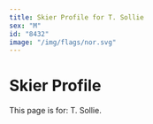 ```yaml
---
title: Skier Profile for T. Sollie
sex: "M"
id: "8432"
image: "/img/flags/nor.svg" 
---
```


# Skier Profile

This page is for: T. Sollie.
    